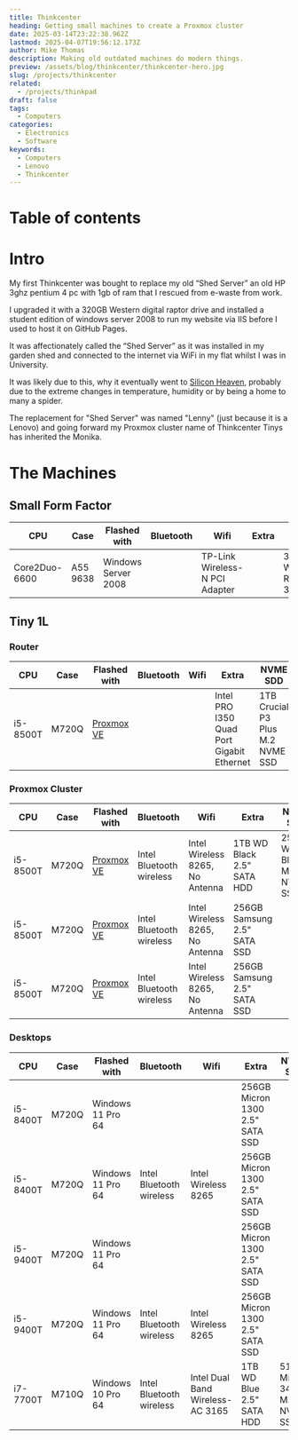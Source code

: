 ```yaml
---
title: Thinkcenter
heading: Getting small machines to create a Proxmox cluster
date: 2025-03-14T23:22:38.962Z
lastmod: 2025-04-07T19:56:12.173Z
author: Mike Thomas
description: Making old outdated machines do modern things.
preview: /assets/blog/thinkcenter/thinkcenter-hero.jpg
slug: /projects/thinkcenter
related:
  - /projects/thinkpad
draft: false
tags:
  - Computers
categories:
  - Electronics
  - Software
keywords:
  - Computers
  - Lenovo
  - Thinkcenter
---
```


# Table of contents

# Intro

My first Thinkcenter was bought to replace my old “Shed Server” an old HP 3ghz pentium 4 pc with 1gb of ram that I rescued from e-waste from work.

I upgraded it with a 320GB Western digital raptor drive and installed a student edition of windows server 2008 to run my website via IIS before I used to host it on GitHub Pages.

It was affectionately called the “Shed Server” as it was installed in my garden shed and connected to the internet via WiFi in my flat whilst I was in University.

It was likely due to this, why it eventually went to [Silicon Heaven](https://www.youtube.com/watch?v=lm6YnAqPv4w), probably due to the extreme changes in temperature, humidity or by being a home to many a spider.

The replacement for "Shed Server" was named "Lenny" (just because it is a Lenovo) and going forward my Proxmox cluster name of Thinkcenter Tinys has inherited the Monika.

# The Machines

## Small Form Factor

| CPU           | Case     | Flashed with        | Bluetooth | Wifi                           | Extra | HDD                  | Memory             | Notes |
| ------------- | -------- | ------------------- | --------- | ------------------------------ | ----- | -------------------- | ------------------ | ----- |
| Core2Duo-6600 | A55 9638 | Windows Server 2008 |           | TP-Link Wireless-N PCI Adapter |       | 320GB WD Raptor 3.5" | 4GB Samsung 666MHz |       |

## Tiny 1L

### Router

| CPU      | Case  | Flashed with                           | Bluetooth | Wifi | Extra                                     | NVME SDD                         | Memory               | Notes                                   |
| -------- | ----- | -------------------------------------- | --------- | ---- | ----------------------------------------- | -------------------------------- | -------------------- | --------------------------------------- |
| i5-8500T | M720Q | [Proxmox VE](https://www.proxmox.com/) |           |      | Intel PRO I350 Quad Port Gigabit Ethernet | 1TB Crucial P3 Plus M.2 NVME SSD | 16GB Ramaxel 2666MHz | With Lenovo VESA Mount to mount to wall |

### Proxmox Cluster

| CPU      | Case  | Flashed with                           | Bluetooth                | Wifi                            | Extra                       | NVME SDD                    | Memory                | Notes                                         |
| -------- | ----- | -------------------------------------- | ------------------------ | ------------------------------- | --------------------------- | --------------------------- | --------------------- | --------------------------------------------- |
| i5-8500T | M720Q | [Proxmox VE](https://www.proxmox.com/) | Intel Bluetooth wireless | Intel Wireless 8265, No Antenna | 1TB WD Black 2.5" SATA HDD  | 256GB WD Black M.2 NVME SSD | 32GB Hypertec 2400MHz | Will be installed in [10" Rack](homelab#rack) |
| i5-8500T | M720Q | [Proxmox VE](https://www.proxmox.com/) | Intel Bluetooth wireless | Intel Wireless 8265, No Antenna | 256GB Samsung 2.5" SATA SSD |                             | 32GB Hypertec 2400MHz | Will be installed in [10" Rack](homelab#rack) |
| i5-8500T | M720Q | [Proxmox VE](https://www.proxmox.com/) | Intel Bluetooth wireless | Intel Wireless 8265, No Antenna | 256GB Samsung 2.5" SATA SSD |                             | 32GB Hypertec 2400MHz | Will be installed in [10" Rack](homelab#rack) |

### Desktops

| CPU      | Case  | Flashed with      | Bluetooth                | Wifi                             | Extra                           | NVME SDD                       | Memory                | Notes                                          |
| -------- | ----- | ----------------- | ------------------------ | -------------------------------- | ------------------------------- | ------------------------------ | --------------------- | ---------------------------------------------- |
| i5-8400T | M720Q | Windows 11 Pro 64 |                          |                                  | 256GB Micron 1300 2.5" SATA SSD |                                | 16GB Micron 2133MHz   |                                                |
| i5-8400T | M720Q | Windows 11 Pro 64 | Intel Bluetooth wireless | Intel Wireless 8265              | 256GB Micron 1300 2.5" SATA SSD |                                | 16GB SK Hynix 2400MHz |                                                |
| i5-9400T | M720Q | Windows 11 Pro 64 |                          |                                  | 256GB Micron 1300 2.5" SATA SSD |                                | 16GB SK Hynix 2666MHz |                                                |
| i5-9400T | M720Q | Windows 11 Pro 64 | Intel Bluetooth wireless | Intel Wireless 8265              | 256GB Micron 1300 2.5" SATA SSD |                                | 16GB SK Hynix 2666MHz |                                                |
| i7-7700T | M710Q | Windows 10 Pro 64 | Intel Bluetooth wireless | Intel Dual Band Wireless-AC 3165 | 1TB WD Blue 2.5" SATA HDD       | 512GB Micron 3400 M.2 NVME SSD | 16GB Micron 2666MHz   | Currently using as a basic desktop replacement |
